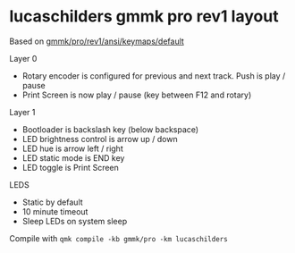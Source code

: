 # lucaschilders gmmk pro rev1 layout

Based on [gmmk/pro/rev1/ansi/keymaps/default](../default/keymap.c)

Layer 0
- Rotary encoder is configured for previous and next track. Push is play / pause
- Print Screen is now play / pause (key between F12 and rotary)

Layer 1
- Bootloader is backslash key (below backspace)
- LED brightness control is arrow up / down
- LED hue is arrow left / right
- LED static mode is END key
- LED toggle is Print Screen

LEDS
- Static by default
- 10 minute timeout
- Sleep LEDs on system sleep

Compile with `qmk compile -kb gmmk/pro -km lucaschilders`